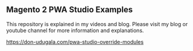 ## Magento 2 PWA Studio Examples

This repository is explained in my videos and blog. Please visit my blog or youtube channel for more information and explanations.

https://don-udugala.com/pwa-studio-override-modules



